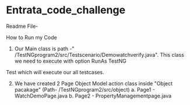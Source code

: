 # Entrata_code_challenge
Readme File-

How to Run my Code

1. Our Main class is path -" /TestNGprogram2/src/Testscenario/Demowatchverify.java". This class we need to execute with option RunAs TestNG 

Test which will execute our all testcases.

2. We have created 2 Page Object Model action class inside "Object pacakage" (Path- /TestNGprogram2/src/object)
 a. Page1 - WatchDemoPage.java
 b. Page2 - PropertyManagementpage.java

